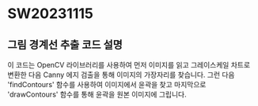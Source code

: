 # SW20231115
## 그림 경계선 추출 코드 설명

이 코드는 OpenCV 라이브러리를 사용하여 먼저 이미지를 읽고 그레이스케일 차트로 변환한 다음 Canny 에지 검출을 통해 이미지의 가장자리를 찾습니다.
그런 다음 'findContours' 함수를 사용하여 이미지에서 윤곽을 찾고 마지막으로 'drawContours' 함수를 통해 윤곽을 원본 이미지에 그립니다.
